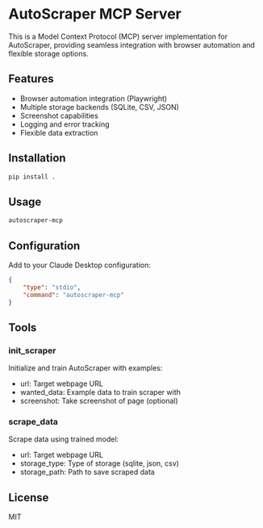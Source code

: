 # AutoScraper MCP Server

This is a Model Context Protocol (MCP) server implementation for AutoScraper, providing seamless integration with browser automation and flexible storage options.

## Features

- Browser automation integration (Playwright)
- Multiple storage backends (SQLite, CSV, JSON)
- Screenshot capabilities
- Logging and error tracking
- Flexible data extraction

## Installation

```bash
pip install .
```

## Usage

```bash
autoscraper-mcp
```

## Configuration

Add to your Claude Desktop configuration:

```json
{
    "type": "stdio",
    "command": "autoscraper-mcp"
}
```

## Tools

### init_scraper
Initialize and train AutoScraper with examples:
- url: Target webpage URL
- wanted_data: Example data to train scraper with
- screenshot: Take screenshot of page (optional)

### scrape_data
Scrape data using trained model:
- url: Target webpage URL
- storage_type: Type of storage (sqlite, json, csv)
- storage_path: Path to save scraped data

## License

MIT
